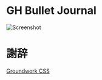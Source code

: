 # GH Bullet Journal
![Screenshot](https://user-images.githubusercontent.com/25574701/58675647-36d57980-8390-11e9-9863-ff9d3edf6c70.png)

# 謝辞
[Groundwork CSS](https://github.com/groundworkcss/groundwork)
